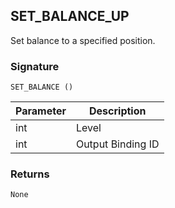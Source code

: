 ## SET\_BALANCE\_UP

Set balance to a specified position.


### Signature

`SET_BALANCE ()`


| Parameter | Description |
| --- | --- |
| int | Level |
| int | Output Binding ID |


### Returns

`None`
